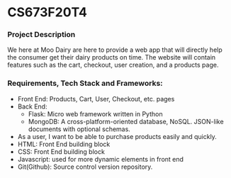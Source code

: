 
# CS673F20T4

### Project Description


We here at Moo Dairy are here to provide a web app that will directly help the consumer get their dairy products on time. The website will contain features such as the cart, checkout, user creation, and a products page.

### Requirements, Tech Stack and Frameworks:

- Front End: Products, Cart, User, Checkout, etc. pages
- Back End: 
  - Flask: Micro web framework written in Python
  - MongoDB: A cross-platform-oriented database, NoSQL. JSON-like documents with optional schemas.
- As a user, I want to be able to purchase products easily and quickly.
- HTML: Front End building block
- CSS: Front End building block
- Javascript: used for more dynamic elements in front end
- Git(Github): Source control version repository.


